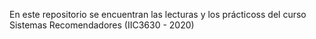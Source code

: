 En este repositorio se encuentran las lecturas y los prácticoss del curso Sistemas Recomendadores (IIC3630 - 2020)
